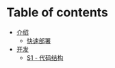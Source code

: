 # Table of contents

* [介绍](README.md)
  * [快速部署](jie-shao/kuai-su-bu-shu.md)
* [开发](kai-fa/README.md)
  * [S1 - 代码结构](kai-fa/s1-dai-ma-jie-gou.md)
